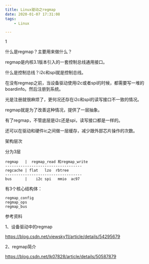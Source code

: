 ```yaml
---
title: Linux驱动之regmap
date: 2020-01-07 17:31:08
tags:
	- Linux

---
```


1

什么是regmap？主要用来做什么？

regmap是内核3.1版本引入的一套控制总线通用接口。

什么是控制总线？i2c和spi就是控制总线。

在没有regmap之前，当设备驱动使用i2c或者spi的时候，都需要写一堆的boardinfo。然后注册到系统。

光是注册就很麻烦了，更何况还存在i2c和spi的读写接口不一致的情况。

regmap就是为了改善这种情况，提供了一层抽象。

有了regmap，不管底层是i2c还是spi，读写接口都是一样的。

还可以在驱动和硬件ic之间做一层缓存，减少跟外部芯片操作的次数。



架构层次

分为3层

```
regmap   |  regmap_read 和regmap_write
-----------------------------------
regcache | flat   lzo  rbtree
-----------------------------------
bus      |    i2c spi   mmio  ac97
```

有3个核心结构体：

```
regmap_config
regmap_ops
regmap_bus
```



参考资料

1、设备驱动中的regmap

https://blog.csdn.net/viewsky11/article/details/54295679

2、regmap简介

https://blog.csdn.net/lk07828/article/details/50587879